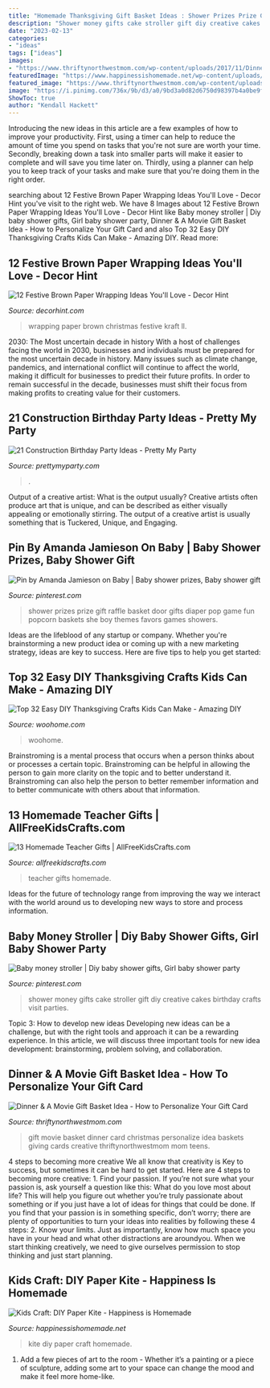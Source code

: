 ```yaml
---
title: "Homemade Thanksgiving Gift Basket Ideas : Shower Prizes Prize Gift Raffle Basket Door Gifts Diaper Pop Game Fun Popcorn Baskets She Boy Themes Favors Games Showers"
description: "Shower money gifts cake stroller gift diy creative cakes birthday crafts visit parties"
date: "2023-02-13"
categories:
- "ideas"
tags: ["ideas"]
images:
- "https://www.thriftynorthwestmom.com/wp-content/uploads/2017/11/Dinner-and-a-Movie-Gift.jpg"
featuredImage: "https://www.happinessishomemade.net/wp-content/uploads/2013/04/DIY-paper-kite.jpg"
featured_image: "https://www.thriftynorthwestmom.com/wp-content/uploads/2017/11/Dinner-and-a-Movie-Gift.jpg"
image: "https://i.pinimg.com/736x/9b/d3/a0/9bd3a0d82d6750d98397b4a0be9f5635--baby-shower-prizes-ideas-for-baby-shower.jpg"
ShowToc: true
author: "Kendall Hackett"
---
```



Introducing the new ideas in this article are a few examples of how to improve your productivity. First, using a timer can help to reduce the amount of time you spend on tasks that you're not sure are worth your time. Secondly, breaking down a task into smaller parts will make it easier to complete and will save you time later on. Thirdly, using a planner can help you to keep track of your tasks and make sure that you're doing them in the right order.

	

		
searching about 12 Festive Brown Paper Wrapping Ideas You&#039;ll Love - Decor Hint you've visit to the right web. We have 8 Images about 12 Festive Brown Paper Wrapping Ideas You&#039;ll Love - Decor Hint like Baby money stroller | Diy baby shower gifts, Girl baby shower party, Dinner &amp; A Movie Gift Basket Idea - How to Personalize Your Gift Card and also Top 32 Easy DIY Thanksgiving Crafts Kids Can Make - Amazing DIY. Read more:
		
    
## 12 Festive Brown Paper Wrapping Ideas You&#039;ll Love - Decor Hint

<img loading=lazy src="https://decorhint.com/wp-content/uploads/2018/12/brown-kraft-paper-wrapping-ideas-1.jpg" onerror="this.onerror=null;this.src='https://tse4.mm.bing.net/th?id=OIP.Gg0x5QpJ2CHubJvSmVNFiQHaLH&amp;pid=15.1';" alt="12 Festive Brown Paper Wrapping Ideas You&#039;ll Love - Decor Hint">

_Source: decorhint.com_

>wrapping paper brown christmas festive kraft ll. 

	

2030: The Most uncertain decade in history
With a host of challenges facing the world in 2030, businesses and individuals must be prepared for the most uncertain decade in history. Many issues such as climate change, pandemics, and international conflict will continue to affect the world, making it difficult for businesses to predict their future profits. In order to remain successful in the decade, businesses must shift their focus from making profits to creating value for their customers.

    
## 21 Construction Birthday Party Ideas - Pretty My Party

<img loading=lazy src="https://www.prettymyparty.com/wp-content/uploads/2017/07/construction-party-ideas-dessert-table.jpg" onerror="this.onerror=null;this.src='https://tse4.mm.bing.net/th?id=OIP.FNiygM3jkBkMzPpRjGd0IgHaJ4&amp;pid=15.1';" alt="21 Construction Birthday Party Ideas - Pretty My Party">

_Source: prettymyparty.com_

>. 

	

Output of a creative artist: What is the output usually?
Creative artists often produce art that is unique, and can be described as either visually appealing or emotionally stirring. The output of a creative artist is usually something that is Tuckered, Unique, and Engaging.

    
## Pin By Amanda Jamieson On Baby | Baby Shower Prizes, Baby Shower Gift

<img loading=lazy src="https://i.pinimg.com/736x/9b/d3/a0/9bd3a0d82d6750d98397b4a0be9f5635--baby-shower-prizes-ideas-for-baby-shower.jpg" onerror="this.onerror=null;this.src='https://tse1.mm.bing.net/th?id=OIP.vZpFualvkZ1imjHv9d00YQAAAA&amp;pid=15.1';" alt="Pin by Amanda Jamieson on Baby | Baby shower prizes, Baby shower gift">

_Source: pinterest.com_

>shower prizes prize gift raffle basket door gifts diaper pop game fun popcorn baskets she boy themes favors games showers. 

	

Ideas are the lifeblood of any startup or company. Whether you're brainstorming a new product idea or coming up with a new marketing strategy, ideas are key to success. Here are five tips to help you get started: 

    
## Top 32 Easy DIY Thanksgiving Crafts Kids Can Make - Amazing DIY

<img loading=lazy src="https://www.woohome.com/wp-content/uploads/2013/11/Thanksgiving-Crafts-Kids-Can-Make-7.jpg" onerror="this.onerror=null;this.src='https://tse1.mm.bing.net/th?id=OIP.LbtFjDyAQ11C2PQK0i4s-gHaLH&amp;pid=15.1';" alt="Top 32 Easy DIY Thanksgiving Crafts Kids Can Make - Amazing DIY">

_Source: woohome.com_

>woohome. 

	

Brainstroming is a mental process that occurs when a person thinks about or processes a certain topic. Brainstroming can be helpful in allowing the person to gain more clarity on the topic and to better understand it. Brainstroming can also help the person to better remember information and to better communicate with others about that information.

    
## 13 Homemade Teacher Gifts | AllFreeKidsCrafts.com

<img loading=lazy src="https://irepo.primecp.com/2016/07/290479/Homemade-Teacher-Gifts-Collage_ExtraLarge800_ID-1766726.jpg?v=1766726" onerror="this.onerror=null;this.src='https://tse2.mm.bing.net/th?id=OIP.3aPh_5KzmQLqKewQ4adyNwHaLG&amp;pid=15.1';" alt="13 Homemade Teacher Gifts | AllFreeKidsCrafts.com">

_Source: allfreekidscrafts.com_

>teacher gifts homemade. 

	

Ideas for the future of technology range from improving the way we interact with the world around us to developing new ways to store and process information.

    
## Baby Money Stroller | Diy Baby Shower Gifts, Girl Baby Shower Party

<img loading=lazy src="https://i.pinimg.com/originals/8e/42/c0/8e42c0983fc411d61d9241af6a0b975c.jpg" onerror="this.onerror=null;this.src='https://tse3.mm.bing.net/th?id=OIP.kF7IWdMiBnzeVfLkv4SJHAAAAA&amp;pid=15.1';" alt="Baby money stroller | Diy baby shower gifts, Girl baby shower party">

_Source: pinterest.com_

>shower money gifts cake stroller gift diy creative cakes birthday crafts visit parties. 

	

Topic 3: How to develop new ideas
Developing new ideas can be a challenge, but with the right tools and approach it can be a rewarding experience. In this article, we will discuss three important tools for new idea development: brainstorming, problem solving, and collaboration.

    
## Dinner &amp; A Movie Gift Basket Idea - How To Personalize Your Gift Card

<img loading=lazy src="https://www.thriftynorthwestmom.com/wp-content/uploads/2017/11/Dinner-and-a-Movie-Gift.jpg" onerror="this.onerror=null;this.src='https://tse3.mm.bing.net/th?id=OIP.apwSiip9D3R1wJDUgni-yAHaLo&amp;pid=15.1';" alt="Dinner &amp; A Movie Gift Basket Idea - How to Personalize Your Gift Card">

_Source: thriftynorthwestmom.com_

>gift movie basket dinner card christmas personalize idea baskets giving cards creative thriftynorthwestmom mom teens. 

	

4 steps to becoming more creative
We all know that creativity is Key to success, but sometimes it can be hard to get started. Here are 4 steps to becoming more creative: 1. Find your passion. If you’re not sure what your passion is, ask yourself a question like this: What do you love most about life? This will help you figure out whether you’re truly passionate about something or if you just have a lot of ideas for things that could be done. If you find that your passion is in something specific, don’t worry; there are plenty of opportunities to turn your ideas into realities by following these 4 steps: 
2. Know your limits. Just as importantly, know how much space you have in your head and what other distractions are aroundyou. When we start thinking creatively, we need to give ourselves permission to stop thinking and just start planning.

    
## Kids Craft: DIY Paper Kite - Happiness Is Homemade

<img loading=lazy src="https://www.happinessishomemade.net/wp-content/uploads/2013/04/DIY-paper-kite.jpg" onerror="this.onerror=null;this.src='https://tse3.mm.bing.net/th?id=OIP.p76F4-m1NTLZh0pFpgnsfAHaLH&amp;pid=15.1';" alt="Kids Craft: DIY Paper Kite - Happiness is Homemade">

_Source: happinessishomemade.net_

>kite diy paper craft homemade. 

	

1. Add a few pieces of art to the room - Whether it’s a painting or a piece of sculpture, adding some art to your space can change the mood and make it feel more home-like.

